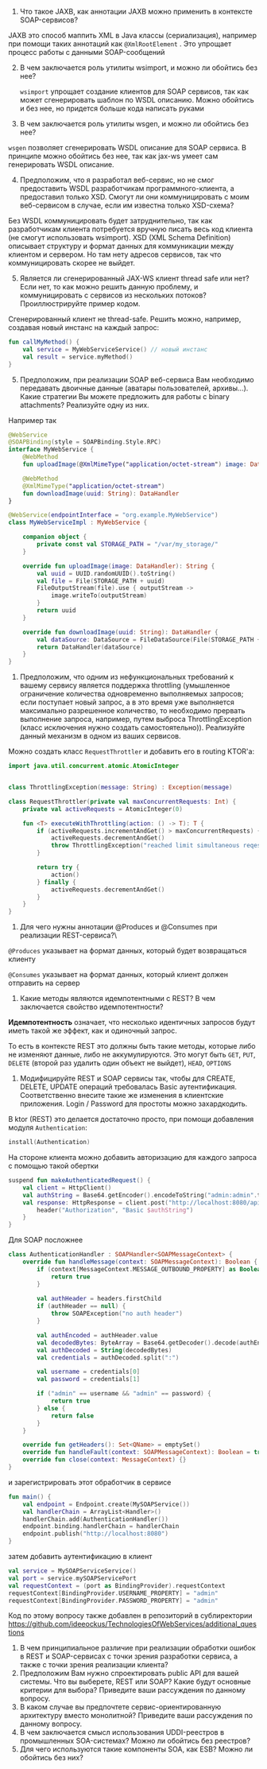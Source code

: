 1. Что такое JAXB, как аннотации JAXB можно применить в контексте SOAP-сервисов?


JAXB это способ маппить XML в Java классы (сериализация), например при помощи таких аннотаций как `@XmlRootElement` . Это упрощает процесс работы с данными SOAP-сообщений

2. В чем заключается роль утилиты wsimport, и можно ли обойтись без нее?

   `wsimport` упрощает создание клиентов для SOAP сервисов, так как может сгенерировать шаблон по WSDL описанию. Можно обойтись и без нее, но придется больше кода написать руками

3. В чем заключается роль утилиты wsgen, и можно ли обойтись без нее?

`wsgen` позволяет сгенерировать WSDL описание для SOAP сервиса. В принципе можно обойтись без нее, так как jax-ws умеет сам генерировать WSDL описание.

4. Предположим, что я разработал веб-сервис, но не смог предоставить  WSDL разработчикам программного-клиента, а предоставил только XSD.  Смогут ли они коммуницировать с моим веб-сервисом в случае, если им  известна только XSD-схема?

Без WSDL коммуницировать будет затруднительно, так как разработчикам клиента потребуется вручную писать весь код клиента (не смогут использовать wsimport). XSD (XML Schema Definition) описывает структуру и формат данных для коммуникации между клиентом и сервером. Но там нету адресов сервисов, так что коммуницировать скорее не выйдет.

5. Является ли сгенерированный JAX-WS клиент thread safe или нет? Если  нет, то как можно решить данную проблему, и коммуницировать с сервисов  из нескольких потоков? Проиллюстрируйте пример кодом.

Сгенерированный клиент не thread-safe. Решить можно, например, создавая новый инстанс на каждый запрос:

```kotlin
fun callMyMethod() {
    val service = MyWebServiceService() // новый инстанс
    val result = service.myMethod()
}
```



5. Предположим, при реализации SOAP веб-сервиса Вам необходимо  передавать двоичные данные (аватары пользователей, архивы...). Какие  стратегии Вы можете предложить для работы с binary attachments?  Реализуйте одну из них.

Например так

```kotlin
@WebService
@SOAPBinding(style = SOAPBinding.Style.RPC)
interface MyWebService {
    @WebMethod
    fun uploadImage(@XmlMimeType("application/octet-stream") image: DataHandler): String

    @WebMethod
    @XmlMimeType("application/octet-stream")
    fun downloadImage(uuid: String): DataHandler
}

@WebService(endpointInterface = "org.example.MyWebService")
class MyWebServiceImpl : MyWebService {

    companion object {
        private const val STORAGE_PATH = "/var/my_storage/"
    }

    override fun uploadImage(image: DataHandler): String {
        val uuid = UUID.randomUUID().toString()
        val file = File(STORAGE_PATH + uuid)
        FileOutputStream(file).use { outputStream ->
            image.writeTo(outputStream)
        }
        return uuid
    }

    override fun downloadImage(uuid: String): DataHandler {
        val dataSource: DataSource = FileDataSource(File(STORAGE_PATH + uuid))
        return DataHandler(dataSource)
    }
}
```



1. Предположим, что одним из нефункциональных требований к вашему  сервису является поддержка throttling (умышленное ограничение количества одновременно выполняемых запросов; если поступает новый запрос, а в это время уже выполняется максимально разрешенное количество, то необходимо прервать выполнение запроса, например, путем выброса  ThrottlingException (класс исключения нужно создать самостоятельно)).  Реализуйте данный механизм в одном из ваших сервисов.

Можно создать класс `RequestThrottler` и добавить его в routing KTOR'а:

```kotlin
import java.util.concurrent.atomic.AtomicInteger


class ThrottlingException(message: String) : Exception(message)

class RequestThrottler(private val maxConcurrentRequests: Int) {
    private val activeRequests = AtomicInteger(0)

    fun <T> executeWithThrottling(action: () -> T): T {
        if (activeRequests.incrementAndGet() > maxConcurrentRequests) {
            activeRequests.decrementAndGet()
            throw ThrottlingException("reached limit simultaneous reqests")
        }

        return try {
            action()
        } finally {
            activeRequests.decrementAndGet()
        }
    }
}

```



1. Для чего нужны аннотации @Produces и @Consumes при реализации REST-сервиса?\

`@Produces`  указывает на формат данных, который будет возвращаться клиенту

`@Consumes` указывает на формат данных, который клиент должен отправить на сервер

1. Какие методы являются идемпотентными с REST? В чем заключается свойство идемпотентности?

**Идемпотентность** означает, что несколько  идентичных запросов будут иметь такой же эффект, как и одиночный  запрос.

То есть в контексте REST это должны быть такие методы, которые либо не изменяют данные, либо не аккумулируются. Это могут быть `GET`, `PUT`, `DELETE` (второй раз удалить один объект не выйдет), `HEAD`, `OPTIONS`

1. Модифицируйте REST и SOAP сервисы так, чтобы для CREATE, DELETE,  UPDATE операций требовалась Basic аутентификация. Соответственно внесите такие же изменения в клиентские приложения. Login / Password для  простоты можно захардкодить.

В ktor (REST) это делается достаточно просто, при помощи добавления модуля `Authentication`:

```kotlin
install(Authentication)
```

На стороне клиента можно добавить авторизацию для каждого запроса с помощью такой обертки 

```kotlin
suspend fun makeAuthenticatedRequest() {
    val client = HttpClient()
    val authString = Base64.getEncoder().encodeToString("admin:admin".toByteArray())
    val response: HttpResponse = client.post("http://localhost:8080/api") {
        header("Authorization", "Basic $authString")
    }
}
```



Для SOAP  посложнее

```kotlin
class AuthenticationHandler : SOAPHandler<SOAPMessageContext> {
    override fun handleMessage(context: SOAPMessageContext): Boolean {
        if (context[MessageContext.MESSAGE_OUTBOUND_PROPERTY] as Boolean) {
            return true
        }
        
        val authHeader = headers.firstChild
        if (authHeader == null) {
            throw SOAPException("no auth header")
        }

        val authEncoded = authHeader.value
        val decodedBytes: ByteArray = Base64.getDecoder().decode(authEncoded)
        val authDecoded = String(decodedBytes)
        val credentials = authDecoded.split(":")

        val username = credentials[0]
        val password = credentials[1]

        if ("admin" == username && "admin" == password) {
            return true
        } else {
            return false
        }
    }

    override fun getHeaders(): Set<QName> = emptySet()
    override fun handleFault(context: SOAPMessageContext): Boolean = true
    override fun close(context: MessageContext) {}
}
```

и зарегистрировать этот обработчик в сервисе

```kotlin
fun main() {
    val endpoint = Endpoint.create(MySOAPService())
    val handlerChain = ArrayList<Handler>()
    handlerChain.add(AuthenticationHandler())
    endpoint.binding.handlerChain = handlerChain
    endpoint.publish("http://localhost:8080")
}
```

затем добавить аутентификацию в клиент 

```kotlin
val service = MySOAPServiceService()
val port = service.mySOAPServicePort
val requestContext = (port as BindingProvider).requestContext
requestContext[BindingProvider.USERNAME_PROPERTY] = "admin"
requestContext[BindingProvider.PASSWORD_PROPERTY] = "admin"

```



Код по этому вопросу также добавлен в репозиторий в сублиректории https://github.com/ideeockus/TechnologiesOfWebServices/additional_questions

1. В чем принципиальное различие при реализации обработки ошибок в REST и SOAP-сервисах с точки зрения разработки сервиса, а также с точки  зрения реализации клиента?
2. Предположим Вам нужно спроектировать public API для вашей системы.  Что вы выберете, REST или SOAP? Какие будут основные критерии для  выбора? Приведите ваши рассуждения по данному вопросу.
3. В каком случае вы предпочтете сервис-ориентированную архитектуру  вместо монолитной? Приведите ваши рассуждения по данному вопросу.
4. В чем заключается смысл использования UDDI-реестров в промышленных SOA-системах? Можно ли обойтись без реестров?
5. Для чего используются такие компоненты SOA, как ESB? Можно ли обойтись без них?